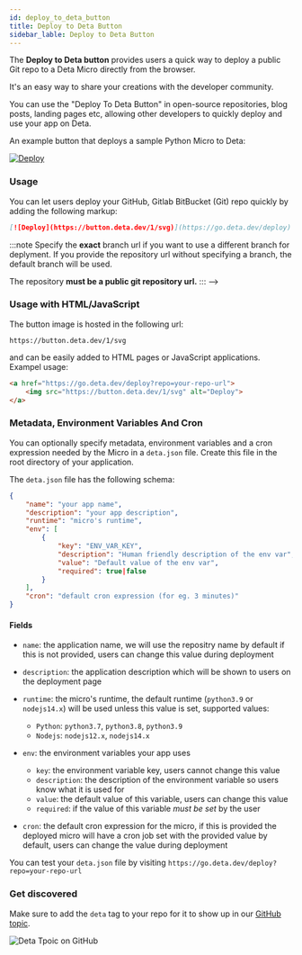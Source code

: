 ```yaml
---
id: deploy_to_deta_button
title: Deploy to Deta Button
sidebar_lable: Deploy to Deta Button
---
```


The __Deploy to Deta button__ provides users a quick way to deploy a public Git repo to a Deta Micro directly from the browser.

It's an easy way to share your creations with the developer community.

You can use the "Deploy To Deta Button" in open-source repositories, blog posts, landing pages etc, allowing other developers to quickly deploy and use your app on Deta.

An example button that deploys a sample Python Micro to Deta:

[![Deploy](/img/deploy_button/button.svg)](https://go.deta.dev/deploy?repo=https://github.com/deta/deploy-to-deta-button-example)

### Usage

You can let users deploy your GitHub, Gitlab BitBucket (Git) repo quickly by adding the following markup:

```md
[![Deploy](https://button.deta.dev/1/svg)](https://go.deta.dev/deploy)
```

:::note
Specify the __exact__ branch url if you want to use a different branch for deplyment. If you provide the repository url without specifying a branch, the default branch will be used.

The repository **must be a public git repository url.**
::: -->


### Usage with HTML/JavaScript

The button image is hosted in the following url:
```
https://button.deta.dev/1/svg
```

and can be easily added to HTML pages or JavaScript applications. Exampel usage:

```html
<a href="https://go.deta.dev/deploy?repo=your-repo-url">
	<img src="https://button.deta.dev/1/svg" alt="Deploy">
</a>
```

### Metadata, Environment Variables And Cron

You can optionally specify metadata, environment variables and a cron expression needed by the Micro in a `deta.json` file. Create this file in the root directory of your application.

The `deta.json` file has the following schema:

```json
{
	"name": "your app name",
	"description": "your app description", 
	"runtime": "micro's runtime",
	"env": [
		{
			"key": "ENV_VAR_KEY",
			"description": "Human friendly description of the env var",
			"value": "Default value of the env var",
			"required": true|false 
		}
	],
	"cron": "default cron expression (for eg. 3 minutes)"
}

```

#### Fields

- `name`: the application name, we will use the repositry name by default if this is not provided, users can change this value during deployment
- `description`: the application description which will be shown to users on the deployment page
- `runtime`: the micro's runtime, the default runtime (`python3.9` or `nodejs14.x`) will be used unless this value is set, supported values:
	- `Python`: `python3.7`, `python3.8`, `python3.9`
	- `Nodejs`: `nodejs12.x`, `nodejs14.x`

- `env`: the environment variables your app uses 
	- `key`: the environment variable key, users cannot change this value
	- `description`: the description of the environment variable so users know what it is used for
	- `value`: the default value of this variable, users can change this value
	- `required`: if the value of this variable _must be set_ by the user 
- `cron`: the default cron expression for the micro, if this is provided the deployed micro will have a cron job set with the provided value by default, users can change the value during deployment 

You can test your `deta.json` file by visiting `https://go.deta.dev/deploy?repo=your-repo-url`


### Get discovered

Make sure to add the `deta` tag to your repo for it to show up in our [GitHub topic](https://github.com/topics/deta).

<img src="/img/deploy_button/deta-topic.png" alt="Deta Tpoic on GitHub"/>
